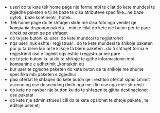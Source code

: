 - useri do te kete tek home page nje forme mbi te cilat do 
kete mundesi te zgjedhe paketen e tij ne baze te disa atributeve specifike...ne baze qyteti , baze kontinenti , hoteli..
- Tek home page do te shfaqen slide me disa foto nga vendet qe kompania disponon 
paketa ...mbi te cilat do kete nje buton per te pare direkt paketen qe po shfaqet
- do te jete butoni ku useri do kete mundesi te regjistrohet 
- nqs useri nuk eshte i regjistruar ..do te kete mundesi te shikoje paketen por jo ta blere 
kur ai te klikoje ta blere paketen ..do ti shfaqet forma e regjistrimit ose e logimit nqs eshte i regjistruar me pare 
- do te jete butoni ku ai do te shikoje te gjithe informacionin mbi kompanine e udhetimit ,,kontaktin etj 
- kur user te zgjedhe paketen do kete buton qe te shikoje me shume specifika mbi paketen e zgjedhur 
- pasi ofertat te shfaqen do kete buton qe i reshton ofertat sipas cmimit 
ascending ose descending dmth nga me i liri ose nga me i shtrenjti 
- do kete ne navbar nje button ku do te shfaqen te gjitha destinacionet ose paketat
- do kete nje administrues i cili do te kete opsionet
te shtoje paketa , te editoje user etj
